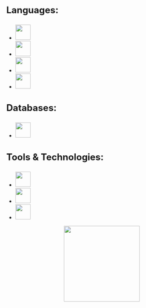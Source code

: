 <h3 style="font-size: 24px;">Languages:</h3>
<ul>
  <li>
    <img height="40" src="https://img.shields.io/badge/-Python-0c1017?style=for-the-badge&logo=python&logoColor=ffffff">
  </li>
  <li>
    <img height="40" src="https://img.shields.io/badge/-Bash-0c1017?style=for-the-badge&logo=gnubash&logoColor=ffffff">
  </li>
  <li>
    <img height="40" src="https://img.shields.io/badge/-JavaScript-0c1017?style=for-the-badge&logo=javascript&logoColor=ffffff">
  </li>
  <li>
    <img height="40" src="https://img.shields.io/badge/-TypeScript-0c1017?style=for-the-badge&logo=typescript&logoColor=ffffff">
  </li>
</ul>

<h3 style="font-size: 24px;">Databases:</h3>
<ul>
  <li>
    <img height="40" src="https://img.shields.io/badge/-MySQL-0c1017?style=for-the-badge&logo=mysql&logoColor=ffffff">
  </li>
</ul>

<h3 style="font-size: 24px;">Tools & Technologies:</h3>
<ul>
  <li>
    <img height="40" src="https://img.shields.io/badge/-Docker-0c1017?style=for-the-badge&logo=docker&logoColor=ffffff">
  </li>
  <li>
    <img height="40" src="https://img.shields.io/badge/-Linux-0c1017?style=for-the-badge&logo=linux&logoColor=ffffff">
  </li>
  <li>
    <img height="40" src="https://img.shields.io/badge/-Git-0c1017?style=for-the-badge&logo=git&logoColor=ffffff">
  </li>
</ul>


<div align="center">
<p>
<a href="https://github.com/TheSilver1023">
  <img height="200em" src="https://github-readme-stats.vercel.app/api?username=TheSilver1023&hide_border=true&show_icons=true&title_color=E11111&icon_color=FF5733&text_color=FFFFFF&bg_color=0c1017"
</a>
</p>
</div>
